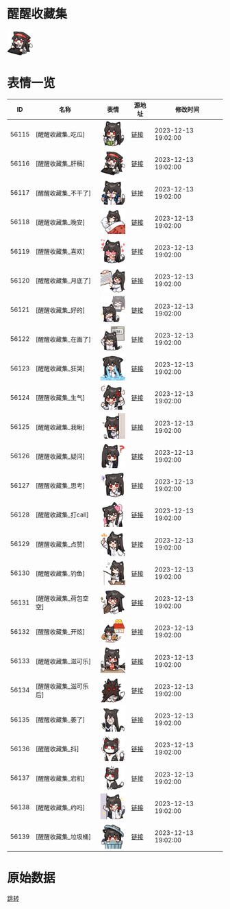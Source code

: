 # 醒醒收藏集

<img src="./cover.png" height="60" alt="cover" />

# 表情一览

|ID|名称|表情|源地址|修改时间|
|----|----|----|----|----|
|56115|[醒醒收藏集_吃瓜]|<img src="./pic/056115_%5B醒醒收藏集_吃瓜%5D.png" height="60" alt="吃瓜"/>|[链接](https://i0.hdslb.com/bfs/garb/084712cf08f0e3ef09124449523e3f532605ca42.png)|2023-12-13 19:02:00|
|56116|[醒醒收藏集_肝稿]|<img src="./pic/056116_%5B醒醒收藏集_肝稿%5D.png" height="60" alt="肝稿"/>|[链接](https://i0.hdslb.com/bfs/garb/9164a673cd6af2b378382ca02690071bbc5dd6cc.png)|2023-12-13 19:02:00|
|56117|[醒醒收藏集_不干了]|<img src="./pic/056117_%5B醒醒收藏集_不干了%5D.png" height="60" alt="不干了"/>|[链接](https://i0.hdslb.com/bfs/garb/7f61896cab2daf349344e12b25ac8b1ec49c4405.png)|2023-12-13 19:02:00|
|56118|[醒醒收藏集_晚安]|<img src="./pic/056118_%5B醒醒收藏集_晚安%5D.png" height="60" alt="晚安"/>|[链接](https://i0.hdslb.com/bfs/garb/bad628705778fb9266ba0093a7c954d7d537e53f.png)|2023-12-13 19:02:00|
|56119|[醒醒收藏集_喜欢]|<img src="./pic/056119_%5B醒醒收藏集_喜欢%5D.png" height="60" alt="喜欢"/>|[链接](https://i0.hdslb.com/bfs/garb/a23f706f9c24ec0862e80caca48106ca1f5a85b2.png)|2023-12-13 19:02:00|
|56120|[醒醒收藏集_月底了]|<img src="./pic/056120_%5B醒醒收藏集_月底了%5D.png" height="60" alt="月底了"/>|[链接](https://i0.hdslb.com/bfs/garb/6d26aad037f6485db17cf1a70cda992c556e0ca9.png)|2023-12-13 19:02:00|
|56121|[醒醒收藏集_好的]|<img src="./pic/056121_%5B醒醒收藏集_好的%5D.png" height="60" alt="好的"/>|[链接](https://i0.hdslb.com/bfs/garb/49a0f156dd3c1d7c4eb32f0df4439811e626db3d.png)|2023-12-13 19:02:00|
|56122|[醒醒收藏集_在画了]|<img src="./pic/056122_%5B醒醒收藏集_在画了%5D.png" height="60" alt="在画了"/>|[链接](https://i0.hdslb.com/bfs/garb/1da65168285937a6bd35e8dc2bd46b9e7966df70.png)|2023-12-13 19:02:00|
|56123|[醒醒收藏集_狂哭]|<img src="./pic/056123_%5B醒醒收藏集_狂哭%5D.png" height="60" alt="狂哭"/>|[链接](https://i0.hdslb.com/bfs/garb/3cda347deb30aaccfb5619130feead2f3a5b9279.png)|2023-12-13 19:02:00|
|56124|[醒醒收藏集_生气]|<img src="./pic/056124_%5B醒醒收藏集_生气%5D.png" height="60" alt="生气"/>|[链接](https://i0.hdslb.com/bfs/garb/0f21dfaaa1ac0a9631acc4887817e4297b7cf98d.png)|2023-12-13 19:02:00|
|56125|[醒醒收藏集_我瞅]|<img src="./pic/056125_%5B醒醒收藏集_我瞅%5D.png" height="60" alt="我瞅"/>|[链接](https://i0.hdslb.com/bfs/garb/3c4f29bcaae6510968a0381921e185e4f53ffd73.png)|2023-12-13 19:02:00|
|56126|[醒醒收藏集_疑问]|<img src="./pic/056126_%5B醒醒收藏集_疑问%5D.png" height="60" alt="疑问"/>|[链接](https://i0.hdslb.com/bfs/garb/e673b862cc17df33c1e1c8aafe6b4c6245b02535.png)|2023-12-13 19:02:00|
|56127|[醒醒收藏集_思考]|<img src="./pic/056127_%5B醒醒收藏集_思考%5D.png" height="60" alt="思考"/>|[链接](https://i0.hdslb.com/bfs/garb/b2c32c5f490c5d1321076726211c2bc95de6618d.png)|2023-12-13 19:02:00|
|56128|[醒醒收藏集_打call]|<img src="./pic/056128_%5B醒醒收藏集_打call%5D.png" height="60" alt="打call"/>|[链接](https://i0.hdslb.com/bfs/garb/6b78f89c690c967199c040a62bcfc840f71b2956.png)|2023-12-13 19:02:00|
|56129|[醒醒收藏集_点赞]|<img src="./pic/056129_%5B醒醒收藏集_点赞%5D.png" height="60" alt="点赞"/>|[链接](https://i0.hdslb.com/bfs/garb/296035ef6abb2e7384e146458298aa87f96548b1.png)|2023-12-13 19:02:00|
|56130|[醒醒收藏集_钓鱼]|<img src="./pic/056130_%5B醒醒收藏集_钓鱼%5D.png" height="60" alt="钓鱼"/>|[链接](https://i0.hdslb.com/bfs/garb/e2ad6313084573874c1e47cc67ddb4d481802aaf.png)|2023-12-13 19:02:00|
|56131|[醒醒收藏集_荷包空空]|<img src="./pic/056131_%5B醒醒收藏集_荷包空空%5D.png" height="60" alt="荷包空空"/>|[链接](https://i0.hdslb.com/bfs/garb/21c576bb75b67d76289933b29d91968a90b70e6d.png)|2023-12-13 19:02:00|
|56132|[醒醒收藏集_开炫]|<img src="./pic/056132_%5B醒醒收藏集_开炫%5D.png" height="60" alt="开炫"/>|[链接](https://i0.hdslb.com/bfs/garb/65335fc6d141f3d14c0fc6b44ef3869d8e86e42c.png)|2023-12-13 19:02:00|
|56133|[醒醒收藏集_滋可乐]|<img src="./pic/056133_%5B醒醒收藏集_滋可乐%5D.png" height="60" alt="滋可乐"/>|[链接](https://i0.hdslb.com/bfs/garb/ce77edb25985b42d10fc9aee089933438a183205.png)|2023-12-13 19:02:00|
|56134|[醒醒收藏集_滋可乐后]|<img src="./pic/056134_%5B醒醒收藏集_滋可乐后%5D.png" height="60" alt="滋可乐后"/>|[链接](https://i0.hdslb.com/bfs/garb/8b79d8bac5418b648eac85fdfe413b285702ff99.png)|2023-12-13 19:02:00|
|56135|[醒醒收藏集_萎了]|<img src="./pic/056135_%5B醒醒收藏集_萎了%5D.png" height="60" alt="萎了"/>|[链接](https://i0.hdslb.com/bfs/garb/cbb113df4cb0f580719c3d5ed1d78410bcb13a6c.png)|2023-12-13 19:02:00|
|56136|[醒醒收藏集_抖]|<img src="./pic/056136_%5B醒醒收藏集_抖%5D.png" height="60" alt="抖"/>|[链接](https://i0.hdslb.com/bfs/garb/3b742a88cb5ca28512264158ffd7bc818184fd9e.png)|2023-12-13 19:02:00|
|56137|[醒醒收藏集_宕机]|<img src="./pic/056137_%5B醒醒收藏集_宕机%5D.png" height="60" alt="宕机"/>|[链接](https://i0.hdslb.com/bfs/garb/1f1705a046fbef6d17e8be1bdbd2d601528ce19b.png)|2023-12-13 19:02:00|
|56138|[醒醒收藏集_约吗]|<img src="./pic/056138_%5B醒醒收藏集_约吗%5D.png" height="60" alt="约吗"/>|[链接](https://i0.hdslb.com/bfs/garb/e9116fc955fab8b7a746901e912b3912ea6ac413.png)|2023-12-13 19:02:00|
|56139|[醒醒收藏集_垃圾桶]|<img src="./pic/056139_%5B醒醒收藏集_垃圾桶%5D.png" height="60" alt="垃圾桶"/>|[链接](https://i0.hdslb.com/bfs/garb/c7cf509225a14c4818f5636225191a1509704762.png)|2023-12-13 19:02:00|

# 原始数据

[跳转](./raw.json)

